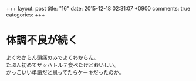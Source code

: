 +++
layout: post
title: "16"
date: 2015-12-18 02:31:07 +0900
comments: true
categories: 
+++

体調不良が続く
===
よくわからん頭痛のみでよくわからん。  
たぶん初めてザッハトルテ食べたけどおいしい。  
かっこいい単語だと思ってたらケーキだったのか。
